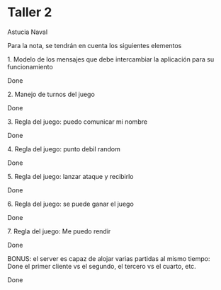 # Taller 2

<p> Astucia Naval</p>
<p>Para la nota, se tendrán en cuenta los siguientes elementos</p>

<p>1. Modelo de los mensajes que debe intercambiar la aplicación para su funcionamiento</p>  	Done
<p>2. Manejo de turnos del juego</p>									Done
<p>3. Regla del juego: puedo comunicar mi nombre</p> 						Done
<p>4. Regla del juego: punto debil random</p> 							Done
<p>5. Regla del juego: lanzar ataque y recibirlo</p> 						Done
<p>6. Regla del juego: se puede ganar el juego</p> 							Done
<p>7. Regla del juego: Me puedo rendir</p> 								Done

<p>BONUS: el server es capaz de alojar varias partidas al mismo tiempo: <br> 			Done
el primer cliente vs el segundo, el tercero vs el cuarto, etc. </p> 					Done
